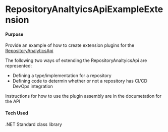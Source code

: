 # RepositoryAnaltyicsApiExampleExtension

#### Purpose

Provide an example of how to create extension plugins for the [RepositoryAnalyticsApi](https://github.com/Firenza/RepositoryAnalyticsApi)

The following two ways of extending the RepositoryAnaltyicsApi are represented:

* Defining a type/implementation for a repository
* Defining code to determin whether or not a repository has CI/CD DevOps integration

Instructions for how to use the plugin assembly are in the documetation for the API

#### Tech Used

.NET Standard class library
